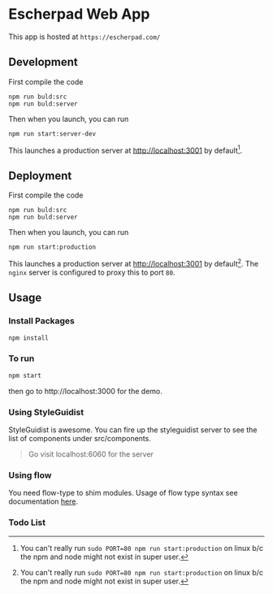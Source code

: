 # Escherpad Web App

This app is hosted at `https://escherpad.com/`

## Development

First compile the code 
```
npm run buld:src
npm run buld:server
```
Then when you launch, you can run
```
npm run start:server-dev
```
This launches a production server at [http://localhost:3001](http://localhost:3001) by default[^1].

## Deployment

First compile the code 
```
npm run buld:src
npm run buld:server
```
Then when you launch, you can run
```
npm run start:production
```
This launches a production server at [http://localhost:3001](http://localhost:3001) by default[^1]. The `nginx` server is configured to proxy this to port `80`.

[^1]: You can't really run `sudo PORT=80 npm run start:production` on linux b/c the npm and node might not exist in super user.

## Usage

### Install Packages

```sh
npm install
```

### To run

```sh
npm start
```
then go to http://localhost:3000 for the demo.

### Using StyleGuidist
StyleGuidist is awesome. You can fire up the styleguidist server to see the list of components under src/components.

> Go visit localhost:6060 for the server

### Using flow 

You need flow-type to shim modules. Usage of flow type syntax see documentation [here](https://flow.org/en/docs/frameworks/react/#adding-types-to-react-functional-components-a-classtoc-idtoc-adding-types-to-react-functional-components-hreftoc-adding-types-to-react-functional-componentsa).


### Todo List


